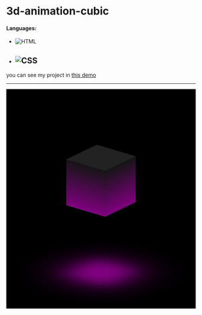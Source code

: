 # 3d-animation-cubic
#### Languages:
 - ![HTML](https://img.shields.io/badge/html-orange)
 - ![CSS](https://img.shields.io/badge/css-blue)
   ---
you can see my project in [this demo](https://zeynab-jalalian.github.io/3d-animation-cubic/)
___
![image](https://github.com/Zeynab-jalalian/3d-animation-cubic/blob/main/cubic.jpg)
